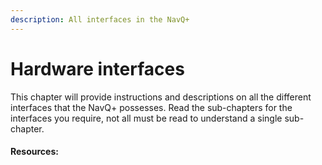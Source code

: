 ```yaml
---
description: All interfaces in the NavQ+
---
```


# Hardware interfaces

This chapter will provide instructions and descriptions on all the different interfaces that the NavQ+ possesses. Read the sub-chapters for the interfaces you require, not all must be read to understand a single sub-chapter.&#x20;

#### &#x20;Resources:

